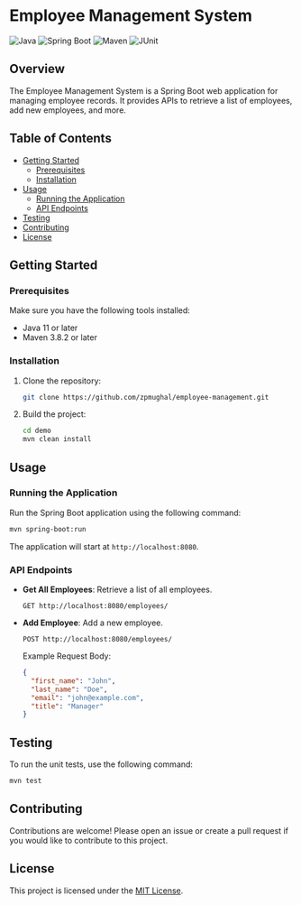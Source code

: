 # Employee Management System

![Java](https://img.shields.io/badge/Java-11-brightgreen)
![Spring Boot](https://img.shields.io/badge/Spring%20Boot-2.5.5-blue)
![Maven](https://img.shields.io/badge/Maven-3.8.2-orange)
![JUnit](https://img.shields.io/badge/JUnit-5.8.0-yellow)

## Overview

The Employee Management System is a Spring Boot web application for managing employee records. It provides APIs to retrieve a list of employees, add new employees, and more.

## Table of Contents

- [Getting Started](#getting-started)
  - [Prerequisites](#prerequisites)
  - [Installation](#installation)
- [Usage](#usage)
  - [Running the Application](#running-the-application)
  - [API Endpoints](#api-endpoints)
- [Testing](#testing)
- [Contributing](#contributing)
- [License](#license)

## Getting Started

### Prerequisites

Make sure you have the following tools installed:

- Java 11 or later
- Maven 3.8.2 or later

### Installation

1. Clone the repository:

   ```sh
   git clone https://github.com/zpmughal/employee-management.git
   ```

2. Build the project:

   ```sh
   cd demo
   mvn clean install
   ```

## Usage

### Running the Application

Run the Spring Boot application using the following command:

```sh
mvn spring-boot:run
```

The application will start at `http://localhost:8080`.

### API Endpoints

- **Get All Employees**: Retrieve a list of all employees.

  ```
  GET http://localhost:8080/employees/
  ```

- **Add Employee**: Add a new employee.

  ```
  POST http://localhost:8080/employees/
  ```

  Example Request Body:
  ```json
  {
    "first_name": "John",
    "last_name": "Doe",
    "email": "john@example.com",
    "title": "Manager"
  }
  ```

## Testing

To run the unit tests, use the following command:

```sh
mvn test
```

## Contributing

Contributions are welcome! Please open an issue or create a pull request if you would like to contribute to this project.

## License

This project is licensed under the [MIT License](LICENSE).
```
